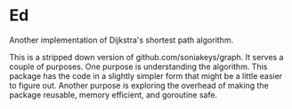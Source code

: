 Ed
==

Another implementation of Dijkstra's shortest path algorithm.

This is a stripped down version of github.com/soniakeys/graph.  It serves
a couple of purposes.  One purpose is understanding the algorithm.
This package has the code in a slightly simpler form that might be a little
easier to figure out.  Another purpose is exploring the overhead of making
the package reusable, memory efficient, and goroutine safe.

